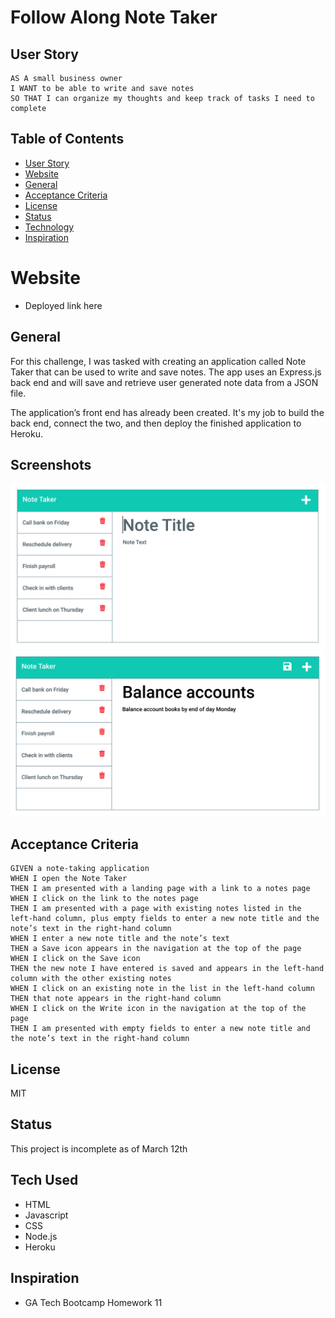 # Follow Along Note Taker 

## User Story

```
AS A small business owner
I WANT to be able to write and save notes
SO THAT I can organize my thoughts and keep track of tasks I need to complete
```


## Table of Contents
- [User Story](#user-story)
- [Website](#website)
- [General](#general)
- [Acceptance Criteria](#acceptance-criteria)
- [License](#license)
- [Status](#status)
- [Technology](#tech-used)
- [Inspiration](#inspiration)

# Website
- Deployed link here 

## General
For this challenge, I was tasked with creating an application called Note Taker that can be used to write and save notes. The app uses an Express.js back end and will save and retrieve user generated note data from a JSON file.

The application’s front end has already been created. It's my job to build the back end, connect the two, and then deploy the finished application to Heroku.

## Screenshots 
![Homescreen](./Develop/public/assets/images/11-express-homework-demo-01.png)
![Notes page](./Develop/public/assets/images/11-express-homework-demo-02.png)


## Acceptance Criteria
```
GIVEN a note-taking application
WHEN I open the Note Taker
THEN I am presented with a landing page with a link to a notes page
WHEN I click on the link to the notes page
THEN I am presented with a page with existing notes listed in the left-hand column, plus empty fields to enter a new note title and the note’s text in the right-hand column
WHEN I enter a new note title and the note’s text
THEN a Save icon appears in the navigation at the top of the page
WHEN I click on the Save icon
THEN the new note I have entered is saved and appears in the left-hand column with the other existing notes
WHEN I click on an existing note in the list in the left-hand column
THEN that note appears in the right-hand column
WHEN I click on the Write icon in the navigation at the top of the page
THEN I am presented with empty fields to enter a new note title and the note’s text in the right-hand column
```

## License 
MIT

## Status
This project is incomplete as of March 12th

## Tech Used 
- HTML
- Javascript
- CSS
- Node.js
- Heroku
 
## Inspiration
- GA Tech Bootcamp Homework 11 

